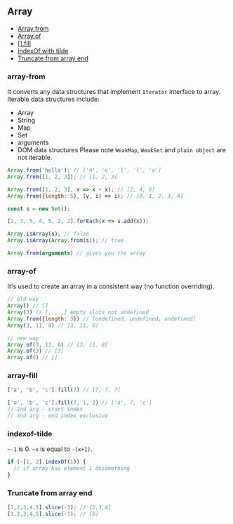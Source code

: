 ## Array

* [Array.from](#array-from)
* [Array.of](#array-of)
* [[].fill](#array-fill)
* [indexOf with tilde](#indexof-tilde)
* [Truncate from array end](#truncate-from-array-end)

### array-from
It converts any data structures that implement `Iterator` interface to array.
Iterable data structures include:
  * Array
  * String
  * Map
  * Set
  * arguments
  * DOM data structures
Please note `WeakMap`, `WeakSet` and `plain object` are not iterable.

```js
Array.from('hello'); // ['h', 'e', 'l', 'l', 'o']
Array.from([1, 2, 3]); // [1, 2, 3]

Array.from([1, 2, 3], x => x + x); // [2, 4, 6]
Array.from({length: 5}, (v, i) => i); // [0, 1, 2, 3, 4]

const s = new Set();

[2, 3, 5, 4, 5, 2, 2].forEach(x => s.add(x));

Array.isArray(s); // false
Array.isArray(Array.from(s)); // true

Array.from(arguments) // gives you the array
```

### array-of
It's used to create an array in a consistent way (no function overriding).

```js
// old way
Array() // []
Array(3) // [, , ,] empty slots not undefined
Array.from({length: 3}) // [undefined, undefined, undefined]
Array(3, 11, 8) // [3, 11, 8]

// new way
Array.of(3, 11, 8) // [3, 11, 8]
Array.of(3) // [3]
Array.of() // []
```

### array-fill

```js
['a', 'b', 'c'].fill(7) // [7, 7, 7]

['a', 'b', 'c'].fill(7, 1, 2) // ['a', 7, 'c']
// 2nd arg - start index
// 3nd arg - end index exclusive
```

### indexof-tilde
`~-1` is 0. `~x` is equal to `-(x+1)`.
```js
if (~[1, 2].indexOf(1)) {
  // if array has element 1 dosomething 
}
```

### Truncate from array end

```js
[1,2,3,4,5].slice(-3); // [2,3,4]
[1,2,3,4,5].slice(-1); // [5]
```


